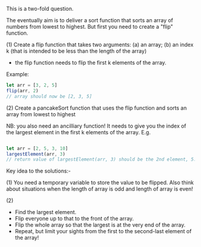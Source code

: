 This is a two-fold question.  

The eventually aim is to deliver a sort function that sorts an array of numbers from lowest to highest.  But first you need to create a "flip" function. 

(1) Create a flip function that takes two arguments:
(a) an array;
(b) an index k (that is intended to be less than the length of the array)

- the flip function needs to flip the first k elements of the array.

Example:

```js
let arr = [3, 2, 5]
flip(arr, 2)
// array should now be [2, 3, 5]
```

(2) Create a pancakeSort function that uses the flip function and sorts an array from lowest to highest

NB: you also need an ancilliary function! It needs to give you the index of the largest element in the first k elements of the array. E.g.
```js

let arr = [2, 5, 3, 10]
largestElement(arr, 3)
// return value of largestElement(arr, 3) should be the 2nd element, 5.
```

Key idea to the solutions:-

(1) You need a temporary variable to store the value to be flipped.  Also think about situations when the length of array is odd and length of array is even!

(2)
- Find the largest element.  
- Flip everyone up to that to the front of the array. 
- Flip the whole array so that the largest is at the very end of the array.
- Repeat, but limit your sights from the first to the second-last element of the array! 